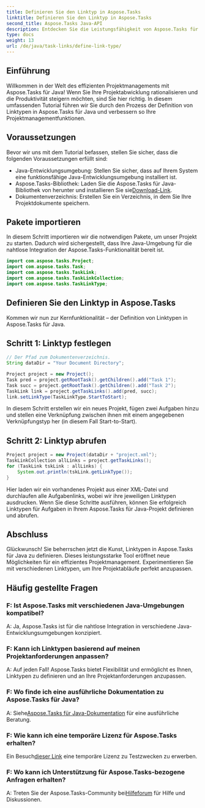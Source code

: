 ```yaml
---
title: Definieren Sie den Linktyp in Aspose.Tasks
linktitle: Definieren Sie den Linktyp in Aspose.Tasks
second_title: Aspose.Tasks Java-API
description: Entdecken Sie die Leistungsfähigkeit von Aspose.Tasks für Java im Projektmanagement. Definieren und passen Sie Linktypen mühelos mit unserem Schritt-für-Schritt-Tutorial an.
type: docs
weight: 13
url: /de/java/task-links/define-link-type/
---
```

## Einführung
Willkommen in der Welt des effizienten Projektmanagements mit Aspose.Tasks für Java! Wenn Sie Ihre Projektabwicklung rationalisieren und die Produktivität steigern möchten, sind Sie hier richtig. In diesem umfassenden Tutorial führen wir Sie durch den Prozess der Definition von Linktypen in Aspose.Tasks für Java und verbessern so Ihre Projektmanagementfunktionen.
## Voraussetzungen
Bevor wir uns mit dem Tutorial befassen, stellen Sie sicher, dass die folgenden Voraussetzungen erfüllt sind:
- Java-Entwicklungsumgebung: Stellen Sie sicher, dass auf Ihrem System eine funktionsfähige Java-Entwicklungsumgebung installiert ist.
-  Aspose.Tasks-Bibliothek: Laden Sie die Aspose.Tasks für Java-Bibliothek von herunter und installieren Sie sie[Download-Link](https://releases.aspose.com/tasks/java/).
- Dokumentenverzeichnis: Erstellen Sie ein Verzeichnis, in dem Sie Ihre Projektdokumente speichern.
## Pakete importieren
In diesem Schritt importieren wir die notwendigen Pakete, um unser Projekt zu starten. Dadurch wird sichergestellt, dass Ihre Java-Umgebung für die nahtlose Integration der Aspose.Tasks-Funktionalität bereit ist.
```java
import com.aspose.tasks.Project;
import com.aspose.tasks.Task;
import com.aspose.tasks.TaskLink;
import com.aspose.tasks.TaskLinkCollection;
import com.aspose.tasks.TaskLinkType;
```
## Definieren Sie den Linktyp in Aspose.Tasks
Kommen wir nun zur Kernfunktionalität – der Definition von Linktypen in Aspose.Tasks für Java.
## Schritt 1: Linktyp festlegen
```java
// Der Pfad zum Dokumentenverzeichnis.
String dataDir = "Your Document Directory";

Project project = new Project();
Task pred = project.getRootTask().getChildren().add("Task 1");
Task succ = project.getRootTask().getChildren().add("Task 2");
TaskLink link = project.getTaskLinks().add(pred, succ);
link.setLinkType(TaskLinkType.StartToStart);
```
In diesem Schritt erstellen wir ein neues Projekt, fügen zwei Aufgaben hinzu und stellen eine Verknüpfung zwischen ihnen mit einem angegebenen Verknüpfungstyp her (in diesem Fall Start-to-Start).
## Schritt 2: Linktyp abrufen
```java
Project project = new Project(dataDir + "project.xml");
TaskLinkCollection allLinks = project.getTaskLinks();
for (TaskLink tskLink : allLinks) {
    System.out.println(tskLink.getLinkType());
}
```
Hier laden wir ein vorhandenes Projekt aus einer XML-Datei und durchlaufen alle Aufgabenlinks, wobei wir ihre jeweiligen Linktypen ausdrucken.
Wenn Sie diese Schritte ausführen, können Sie erfolgreich Linktypen für Aufgaben in Ihrem Aspose.Tasks für Java-Projekt definieren und abrufen.
## Abschluss
Glückwunsch! Sie beherrschen jetzt die Kunst, Linktypen in Aspose.Tasks für Java zu definieren. Dieses leistungsstarke Tool eröffnet neue Möglichkeiten für ein effizientes Projektmanagement. Experimentieren Sie mit verschiedenen Linktypen, um Ihre Projektabläufe perfekt anzupassen.
## Häufig gestellte Fragen
### F: Ist Aspose.Tasks mit verschiedenen Java-Umgebungen kompatibel?
A: Ja, Aspose.Tasks ist für die nahtlose Integration in verschiedene Java-Entwicklungsumgebungen konzipiert.
### F: Kann ich Linktypen basierend auf meinen Projektanforderungen anpassen?
A: Auf jeden Fall! Aspose.Tasks bietet Flexibilität und ermöglicht es Ihnen, Linktypen zu definieren und an Ihre Projektanforderungen anzupassen.
### F: Wo finde ich eine ausführliche Dokumentation zu Aspose.Tasks für Java?
 A: Siehe[Aspose.Tasks für Java-Dokumentation](https://reference.aspose.com/tasks/java/) für eine ausführliche Beratung.
### F: Wie kann ich eine temporäre Lizenz für Aspose.Tasks erhalten?
 Ein Besuch[dieser Link](https://purchase.aspose.com/temporary-license/) eine temporäre Lizenz zu Testzwecken zu erwerben.
### F: Wo kann ich Unterstützung für Aspose.Tasks-bezogene Anfragen erhalten?
 A: Treten Sie der Aspose.Tasks-Community bei[Hilfeforum](https://forum.aspose.com/c/tasks/15) für Hilfe und Diskussionen.